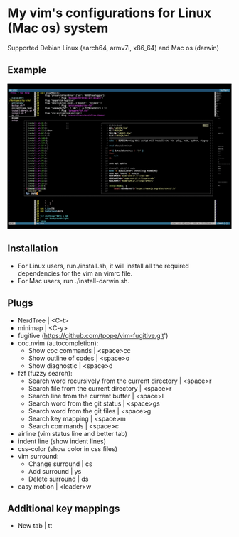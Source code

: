 # My vim's configurations for Linux (Mac os) system

Supported Debian Linux (aarch64, armv7l, x86_64) and Mac os (darwin)

## Example
![example](https://github.com/ltlkong/my-vim/blob/main/Screen%20Shot%202021-11-19%20at%2010.27.34%20AM.png?raw=true)

## Installation

- For Linux users, run./install.sh, it will install all the required dependencies for the vim an vimrc file.
- For Mac users, run ./install-darwin.sh.

## Plugs
- NerdTree | &lt;C-t&gt;
- minimap | &lt;C-y&gt;
- fugitive (https://github.com/tpope/vim-fugitive.git')
- coc.nvim (autocompletion):
	- Show coc commands | &lt;space&gt;cc
	- Show outline of codes | &lt;space&gt;o
	- Show diagnostic | &lt;space&gt;d
- fzf (fuzzy search):
	- Search word recursively from the current directory | &lt;space&gt;r
	- Search file from the current directory | &lt;space&gt;r
	- Search line from the current buffer | &lt;space&gt;l
	- Search word from the git status | &lt;space&gt;gs
	- Search word from the git files | &lt;space&gt;g
	- Search key mapping | &lt;space&gt;m
	- Search commands | &lt;space&gt;c
- airline (vim status line and better tab)
- indent line (show indent lines)
- css-color (show color in css files)
- vim surround:
	- Change surround | cs
	- Add surround | ys
	- Delete surround | ds
- easy motion | &lt;leader&gt;w

## Additional key mappings
- New tab | tt

